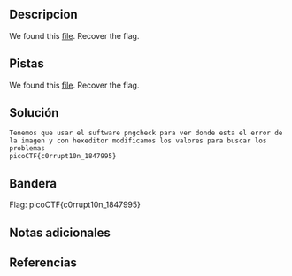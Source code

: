  ## Descripcion
 
We found this [file](https://jupiter.challenges.picoctf.org/static/ab30fcb7d47364b4190a7d3d40edb551/mystery). Recover the flag.

## Pistas
We found this [file](https://jupiter.challenges.picoctf.org/static/ab30fcb7d47364b4190a7d3d40edb551/mystery). Recover the flag.
## Solución

``` 
Tenemos que usar el suftware pngcheck para ver donde esta el error de la imagen y con hexeditor modificamos los valores para buscar los problemas 
picoCTF{c0rrupt10n_1847995}
```

## Bandera
Flag: picoCTF{c0rrupt10n_1847995}


## Notas adicionales


## Referencias
